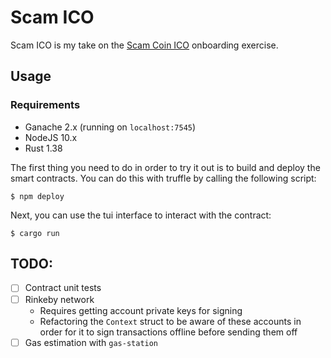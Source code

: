 # Scam ICO

Scam ICO is my take on the
[Scam Coin ICO](https://drive.google.com/open?id=1HagdvQApJeS2NtdlOkweZV8sQU8KBJ3PsQgmXSpCia0)
onboarding exercise.

## Usage

### Requirements

- Ganache 2.x (running on `localhost:7545`)
- NodeJS 10.x
- Rust 1.38

The first thing you need to do in order to try it out is to build and deploy the
smart contracts. You can do this with truffle by calling the following script:

```
$ npm deploy
```

Next, you can use the tui interface to interact with the contract:

```
$ cargo run
```

## TODO:

- [ ] Contract unit tests
- [ ] Rinkeby network
  - Requires getting account private keys for signing
  - Refactoring the `Context` struct to be aware of these accounts in order for
    it to sign transactions offline before sending them off
- [ ] Gas estimation with `gas-station`
